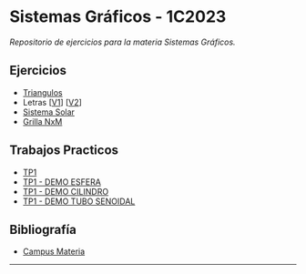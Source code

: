 # Sistemas Gráficos  - 1C2023

<em>Repositorio de ejercicios para la materia Sistemas Gráficos.</em>

## Ejercicios 

- <a href="https://gabokatta.github.io/sistemas-graficos/ejercicios/triangulos/triangulos.html">Triangulos</a>
- Letras [<a href="https://gabokatta.github.io/sistemas-graficos/ejercicios/letras/ejercicio1.html">V1</a>] [<a href="https://gabokatta.github.io/sistemas-graficos/ejercicios/letras/ejercicio2.html">V2</a>]
- <a href="https://gabokatta.github.io/sistemas-graficos/ejercicios/sistema-solar/sistemaSolarObjetos.html">Sistema Solar</a>
- <a href="https://gabokatta.github.io/sistemas-graficos/ejercicios/grilla-NxM/index.html">Grilla NxM</a>

## Trabajos Practicos

- <a href="https://gabokatta.github.io/sistemas-graficos/tp1/build">TP1</a>
- <a href="https://gabokatta.github.io/sistemas-graficos/tp1/build/demos/sphere.html">TP1 - DEMO ESFERA</a>
- <a href="https://gabokatta.github.io/sistemas-graficos/tp1/build/demos/cylinder.html">TP1 - DEMO CILINDRO</a>
- <a href="https://gabokatta.github.io/sistemas-graficos/tp1/build/demos/sinetube.html">TP1 - DEMO TUBO SENOIDAL</a>


## Bibliografía

- <a href="https://campusgrado.fi.uba.ar/mod/page/view.php?id=74448"> Campus Materia </a>

---
